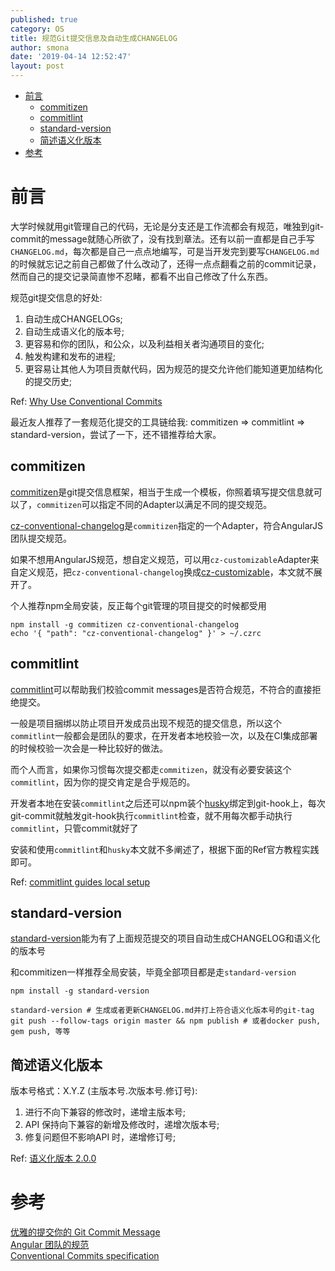 ```yaml
---
published: true
category: OS
title: 规范Git提交信息及自动生成CHANGELOG
author: smona
date: '2019-04-14 12:52:47'
layout: post
---
```


<!-- @import "[TOC]" {cmd="toc" depthFrom=1 depthTo=6 orderedList=false} -->

<!-- code_chunk_output -->

* [前言](#前言)
	* [commitizen](#commitizen)
	* [commitlint](#commitlint)
	* [standard-version](#standard-version)
	* [简述语义化版本](#简述语义化版本)
* [参考](#参考)

<!-- /code_chunk_output -->

# 前言

大学时候就用git管理自己的代码，无论是分支还是工作流都会有规范，唯独到git-commit的message就随心所欲了，没有找到章法。还有以前一直都是自己手写`CHANGELOG.md`，每次都是自己一点点地编写，可是当开发完到要写`CHANGELOG.md`的时候就忘记之前自己都做了什么改动了，还得一点点翻看之前的commit记录，然而自己的提交记录简直惨不忍睹，都看不出自己修改了什么东西。  

规范git提交信息的好处:

1. 自动生成CHANGELOGs;
2. 自动生成语义化的版本号;
3. 更容易和你的团队，和公众，以及利益相关者沟通项目的变化;
4. 触发构建和发布的进程;
5. 更容易让其他人为项目贡献代码，因为规范的提交允许他们能知道更加结构化的提交历史;

Ref: [Why Use Conventional Commits](https://www.conventionalcommits.org/en/v1.0.0-beta.2/#why-use-conventional-commits)  

最近友人推荐了一套规范化提交的工具链给我: commitizen => commitlint =>  standard-version，尝试了一下，还不错推荐给大家。  

## commitizen  

[commitizen](https://github.com/commitizen/cz-cli)是git提交信息框架，相当于生成一个模板，你照着填写提交信息就可以了，`commitizen`可以指定不同的Adapter以满足不同的提交规范。  

[cz-conventional-changelog](https://github.com/commitizen/cz-conventional-changelog)是`commitizen`指定的一个Adapter，符合AngularJS团队提交规范。  

如果不想用AngularJS规范，想自定义规范，可以用`cz-customizable`Adapter来自定义规范，把`cz-conventional-changelog`换成[cz-customizable](https://github.com/leonardoanalista/cz-customizable)，本文就不展开了。  

个人推荐npm全局安装，反正每个git管理的项目提交的时候都受用  

```shell
npm install -g commitizen cz-conventional-changelog
echo '{ "path": "cz-conventional-changelog" }' > ~/.czrc
```

## commitlint  

[commitlint](https://github.com/conventional-changelog/commitlint)可以帮助我们校验commit messages是否符合规范，不符合的直接拒绝提交。  

一般是项目捆绑以防止项目开发成员出现不规范的提交信息，所以这个`commitlint`一般都会是团队的要求，在开发者本地校验一次，以及在CI集成部署的时候校验一次会是一种比较好的做法。  

而个人而言，如果你习惯每次提交都走`commitizen`，就没有必要安装这个`commitlint`，因为你的提交肯定是合乎规范的。  

开发者本地在安装`commitlint`之后还可以npm装个[husky](https://github.com/typicode/husky)绑定到git-hook上，每次git-commit就触发git-hook执行`commitlint`检查，就不用每次都手动执行`commitlint`，只管commit就好了  

安装和使用`commitlint`和`husky`本文就不多阐述了，根据下面的Ref官方教程实践即可。  

Ref: [commitlint guides local setup](https://conventional-changelog.github.io/commitlint/#/guides-local-setup)  

## standard-version  

[standard-version](https://github.com/conventional-changelog/standard-version)能为有了上面规范提交的项目自动生成CHANGELOG和语义化的版本号  

和commitizen一样推荐全局安装，毕竟全部项目都是走`standard-version`  

```shell
npm install -g standard-version

standard-version # 生成或者更新CHANGELOG.md并打上符合语义化版本号的git-tag
git push --follow-tags origin master && npm publish # 或者docker push, gem push, 等等
```

## 简述语义化版本  

版本号格式：X.Y.Z (主版本号.次版本号.修订号):  

1. 进行不向下兼容的修改时，递增主版本号;  
2. API 保持向下兼容的新增及修改时，递增次版本号;  
3. 修复问题但不影响API 时，递增修订号;  

Ref: [语义化版本 2.0.0](https://semver.org/lang/zh-CN/)  

# 参考  

[优雅的提交你的 Git Commit Message](https://juejin.im/post/5afc5242f265da0b7f44bee4)  
[Angular 团队的规范](https://github.com/angular/angular.js/blob/master/DEVELOPERS.md#-git-commit-guidelines)  
[Conventional Commits specification](https://www.conventionalcommits.org/en/v1.0.0-beta.3/)  